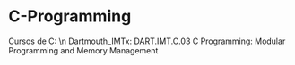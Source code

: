 # C-Programming
Cursos de C: \n
Dartmouth_IMTx: DART.IMT.C.03
	C Programming: Modular Programming and Memory Management
